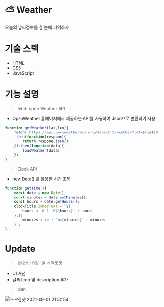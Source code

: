 
# ⛅ Weather

오늘의 날씨정보를 한 눈에 파악하자

# 기술 스택

- HTML
- CSS
- JavaScript

# 기능 설명

> fetch open Weather API

- OpenWeather 홈페이지에서 제공하는 API를 사용하여 Json으로 변환하여 사용

```jsx
function getWeather(lat,lon){
    fetch(`https://api.openweathermap.org/data/2.5/weather?lat=${lat}&lon=${lon}&appid=${API_KEY}&units=metric`)
    .then(function(respone){
        return respone.json()
    }).then(function(data){
        loadWeather(data)
    })
}
```

> Clock API

- new Date() 를 활용한 시간 조회

```jsx
function getTime(){
    const date = new Date();
    const minutes = date.getMinutes();
    const hours = date.getHours();
    clockTitle.innerText = `${
        hours < 10 ? `0${hours}` : hours
    }:${
        minutes < 10 ? `0${minutes}` : minutes
    }`;
}
```

# Update

> 2021년 9월 1일 리팩토링

- UI 개선
- 날씨 Icon 및 description 추가

> plan

![스크린샷 2021-09-01 21 52 54](https://user-images.githubusercontent.com/79143800/131681754-057f325a-7424-48b9-9559-ef7dd1c21bac.png)
